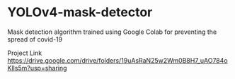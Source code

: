 # YOLOv4-mask-detector
Mask detection algorithm trained using Google Colab for preventing the spread of covid-19 

Project Link https://drive.google.com/drive/folders/19uAsRaN25w2Wm0B8H7_uAO784oKlIs5m?usp=sharing
